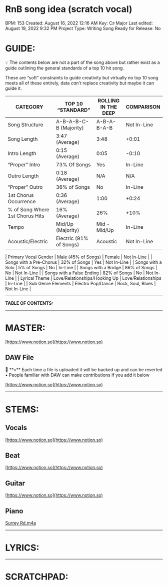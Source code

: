 # RnB song idea (scratch vocal)

BPM: 153
Created: August 16, 2022 12:16 AM
Key: C♯ Major
Last edited: August 19, 2022 9:32 PM
Project Type: Writing Song
Ready for Release: No

# **GUIDE:**

<aside>
💡 The contents below are not a part of the song above but rather exist as a guide outlining the general standards of a top 10 hit song.

These are “soft” constraints to guide creativity but virtually no top 10 song meets all of these entirely, data *can’t* replace creativity but maybe it can guide it.

</aside>

| CATEGORY | TOP 10 “STANDARD” | ROLLING IN THE DEEP | COMPARISON |
| --- | --- | --- | --- |
| Song Structure | A-B-A-B-C-B (Majority) | A-B-A-B-A-B | Not In-Line |
| Song Length | 3:47 (Average) | 3:48 | +0:01 |
| Intro Length | 0:15 (Average) | 0:05 | -0:10 |
| “Proper” Intro | 73% Of Songs | Yes | In-Line |
| Outro Length | 0:18 (Average) | N/A | N/A |
| “Proper” Outro | 36% of Songs | No | In-Line |
| 1st Chorus Occurrence | 0:36 (Average) | 1:00 | +0:24 |
| % of Song Where 1st Chorus Hits | 16% (Average) | 26% | +10% |
| Tempo | Mid/Up (Majority) | Mid - Mid/Up | In-Line |
| Acoustic/Electric | Electric (91% of Songs) | Acoustic | Not In-Line |

| Primary Vocal Gender | Male (45% of Songs) | Female | Not In-Line |
| Songs with a Pre-Chorus | 32% of Songs | Yes | Not In-Line |
| Songs with a Solo | 5% of Songs | No | In-Line |
| Songs with a Bridge | 86% of Songs | No | Not In-Line |
| Songs with a False Ending | 82% of Songs | No | Not In-Line |
| Lyrical Theme | Love/Relationships/Hooking Up | Love/Relationships | In-Line |
| Sub Genre Elements | Electro Pop/Dance | Rock, Soul, Blues | Not In-Line |

---

**TABLE OF CONTENTS:**

---

# MASTER:

[https://www.notion.so](https://www.notion.so)

## **DAW File**

<aside>
💾 **•** Each time a file is uploaded it will be backed up and can be reverted
• People familiar with DAW can make contributions if you add it below

</aside>

[https://www.notion.so](https://www.notion.so)

---

# STEMS:

## Vocals

[https://www.notion.so](https://www.notion.so)

## Beat

[https://www.notion.so](https://www.notion.so)

## Guitar

[https://www.notion.so](https://www.notion.so)

## Piano

[Surrey Rd.m4a](RnB%20song%20idea%20(scratch%20vocal)%20e17bb5a4bc324bfe9748819b3fea9a3f/Surrey_Rd.m4a)

---

# LYRICS:

---

# **SCRATCHPAD:**